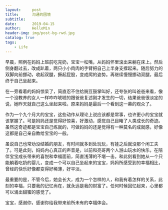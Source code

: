 ```yaml
---
layout:     post
title:      沟通的困境
subtitle:   
date:       2019-04-15
author:     HelloMin
header-img: img/post-bg-rwd.jpg
catalog: true
tags:
    - Life
---
```

早晨，照例在妈妈上班前吃完奶，宝宝一松嘴，从妈妈怀里滚出来躺在床上。然后侧身翻过去，改成趴着，两只小小肉肉的手臂把自己上半身支撑起来。随后努力的双脚向前挪动，收起双腿，撅起屁股，变成爬的姿势。再继续慢慢挪动双腿，最后终于自己坐起来。

在一旁看着的妈妈惊呆了，简直忍不住给豌豆鼓掌叫好，还夸张的叫爸爸来看，像一个没教养的女人一样咋咋唬唬的跟爸爸复述刚才发生的一切，结果爸爸很淡定的说，她昨天就自己这么坐起来啦。原来妈妈是最后一个看到这一幕的观众了。

作为一个九个月大的宝宝，这些动作从理论上说应该都是常事，也许更小的宝宝就该掌握了。可是妈妈还是觉得好惊喜，好激动，感觉自己目睹了人类成长的奇迹。虽然这奇迹都是宝宝自己练就的，可做妈妈的还是觉得有一种莫名的成就感，好像这都是自己亲自教给宝宝的一般。

虽说自己也常劝没结婚的朋友，有时间就多到处玩玩，有娃之后就没那个闲工夫了。可是此刻，妈妈内心真正的声音是，以前和亮哥两个人游山玩水的快乐，在陪伴宝宝成长带来的喜悦和幸福面前，简直浅薄的不堪一击。和此刻看到她从一个只能躺着吃奶的婴儿，变成一个可以自己坐起来的宝宝，妈妈所感受到的幸福相比，曾经的快乐好像都变得好稀薄，好平淡。

最重要的是，不管今后，她会长大，成为一个怎样的人，和我有着怎样的关系，此刻的幸福，只要我的记忆尚在，就永远是我的财富了。任何时候回忆起来，心里都可以涌出甜蜜的感觉了。

宝宝，感谢你，感谢你给我带来前所未有的幸福体会。
